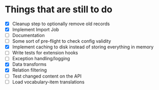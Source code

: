 # Things that are still to do

- [x] Cleanup step to optionally remove old records
- [x] Implement Import Job
- [ ] Documentation
- [ ] Some sort of pre-flight to check config validity
- [x] Implement caching to disk instead of storing everything in memory
- [ ] Write tests for extension hooks
- [ ] Exception handling/logging
- [x] Data transforms
- [x] Relation filtering
- [ ] Test changed content on the API
- [ ] Load vocabulary-item translations
